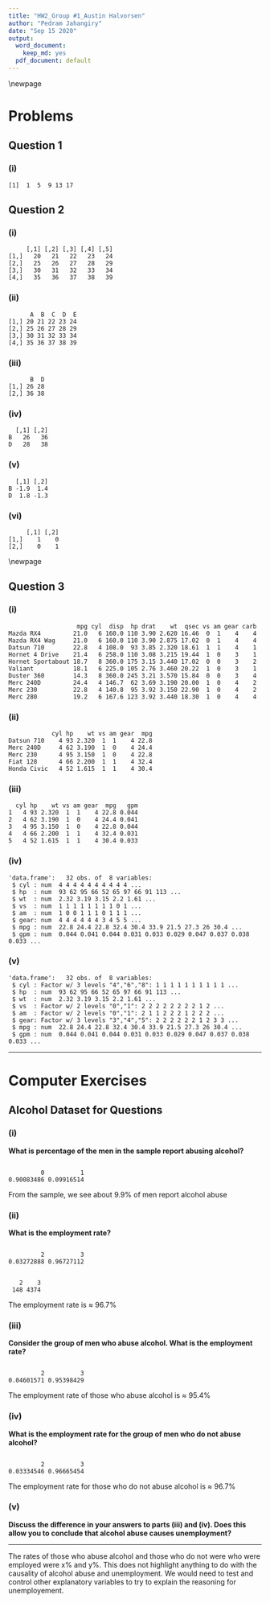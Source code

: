 ```yaml
---
title: "HW2_Group #1_Austin Halvorsen"
author: "Pedram Jahangiry"
date: "Sep 15 2020"
output:
  word_document: 
    keep_md: yes
  pdf_document: default
---
```




\newpage

# Problems

## Question 1

### (i) 


```
[1]  1  5  9 13 17
```

## Question 2

### (i)


```
     [,1] [,2] [,3] [,4] [,5]
[1,]   20   21   22   23   24
[2,]   25   26   27   28   29
[3,]   30   31   32   33   34
[4,]   35   36   37   38   39
```

### (ii)


```
      A  B  C  D  E
[1,] 20 21 22 23 24
[2,] 25 26 27 28 29
[3,] 30 31 32 33 34
[4,] 35 36 37 38 39
```

### (iii)


```
      B  D
[1,] 26 28
[2,] 36 38
```

### (iv)


```
  [,1] [,2]
B   26   36
D   28   38
```

### (v)


```
  [,1] [,2]
B -1.9  1.4
D  1.8 -1.3
```

### (vi)


```
     [,1] [,2]
[1,]    1    0
[2,]    0    1
```
 
\newpage 
 
## Question 3

### (i)


```
                   mpg cyl  disp  hp drat    wt  qsec vs am gear carb
Mazda RX4         21.0   6 160.0 110 3.90 2.620 16.46  0  1    4    4
Mazda RX4 Wag     21.0   6 160.0 110 3.90 2.875 17.02  0  1    4    4
Datsun 710        22.8   4 108.0  93 3.85 2.320 18.61  1  1    4    1
Hornet 4 Drive    21.4   6 258.0 110 3.08 3.215 19.44  1  0    3    1
Hornet Sportabout 18.7   8 360.0 175 3.15 3.440 17.02  0  0    3    2
Valiant           18.1   6 225.0 105 2.76 3.460 20.22  1  0    3    1
Duster 360        14.3   8 360.0 245 3.21 3.570 15.84  0  0    3    4
Merc 240D         24.4   4 146.7  62 3.69 3.190 20.00  1  0    4    2
Merc 230          22.8   4 140.8  95 3.92 3.150 22.90  1  0    4    2
Merc 280          19.2   6 167.6 123 3.92 3.440 18.30  1  0    4    4
```

### (ii)


```
            cyl hp    wt vs am gear  mpg
Datsun 710    4 93 2.320  1  1    4 22.8
Merc 240D     4 62 3.190  1  0    4 24.4
Merc 230      4 95 3.150  1  0    4 22.8
Fiat 128      4 66 2.200  1  1    4 32.4
Honda Civic   4 52 1.615  1  1    4 30.4
```

### (iii)


```
  cyl hp    wt vs am gear  mpg   gpm
1   4 93 2.320  1  1    4 22.8 0.044
2   4 62 3.190  1  0    4 24.4 0.041
3   4 95 3.150  1  0    4 22.8 0.044
4   4 66 2.200  1  1    4 32.4 0.031
5   4 52 1.615  1  1    4 30.4 0.033
```

### (iv)


```
'data.frame':	32 obs. of  8 variables:
 $ cyl : num  4 4 4 4 4 4 4 4 4 4 ...
 $ hp  : num  93 62 95 66 52 65 97 66 91 113 ...
 $ wt  : num  2.32 3.19 3.15 2.2 1.61 ...
 $ vs  : num  1 1 1 1 1 1 1 1 0 1 ...
 $ am  : num  1 0 0 1 1 1 0 1 1 1 ...
 $ gear: num  4 4 4 4 4 4 3 4 5 5 ...
 $ mpg : num  22.8 24.4 22.8 32.4 30.4 33.9 21.5 27.3 26 30.4 ...
 $ gpm : num  0.044 0.041 0.044 0.031 0.033 0.029 0.047 0.037 0.038 0.033 ...
```

### (v)


```
'data.frame':	32 obs. of  8 variables:
 $ cyl : Factor w/ 3 levels "4","6","8": 1 1 1 1 1 1 1 1 1 1 ...
 $ hp  : num  93 62 95 66 52 65 97 66 91 113 ...
 $ wt  : num  2.32 3.19 3.15 2.2 1.61 ...
 $ vs  : Factor w/ 2 levels "0","1": 2 2 2 2 2 2 2 2 1 2 ...
 $ am  : Factor w/ 2 levels "0","1": 2 1 1 2 2 2 1 2 2 2 ...
 $ gear: Factor w/ 3 levels "3","4","5": 2 2 2 2 2 2 1 2 3 3 ...
 $ mpg : num  22.8 24.4 22.8 32.4 30.4 33.9 21.5 27.3 26 30.4 ...
 $ gpm : num  0.044 0.041 0.044 0.031 0.033 0.029 0.047 0.037 0.038 0.033 ...
```

---------



# Computer Exercises



## Alcohol Dataset for Questions

### (i)
**What is percentage of the men in the sample report abusing alcohol?**

```

         0          1 
0.90083486 0.09916514 
```
From the sample, we see about 9.9% of men report alcohol abuse

### (ii)
**What is the employment rate?**

```

         2          3 
0.03272888 0.96727112 
```

```

   2    3 
 148 4374 
```
The employment rate is ≈ 96.7%

### (iii)
**Consider the group of men who abuse alcohol. What is the employment rate?**

```

         2          3 
0.04601571 0.95398429 
```
The employment rate of those who abuse alcohol is ≈ 95.4%

### (iv)
**What is the employment rate for the group of men who do not abuse alcohol?**

```

         2          3 
0.03334546 0.96665454 
```
The employment rate for those who do not abuse alcohol is ≈ 96.7%

### (v)

__Discuss the difference in your answers to parts (iii) and (iv). Does this allow you to conclude that alcohol abuse causes unemployment?__

---


The rates of those who abuse alcohol and those who do not were who were employed were x% and y%. This does not highlight anything to do with the causality of alcohol abuse and unemployment. We would need to test and control other explanatory variables to try to explain the reasoning for unemployement.
